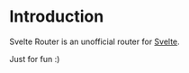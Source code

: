 # Introduction

Svelte Router is an unofficial router for [Svelte](https://svelte.technology).

Just for fun :)
